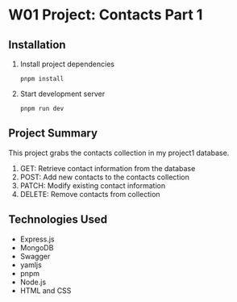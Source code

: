 # W01 Project: Contacts Part 1

## Installation

1. Install project dependencies

	 `pnpm install`

2. Start development server

	 `pnpm run dev`

## Project Summary

This project grabs the contacts collection in my project1 database.

1. GET: Retrieve contact information from the database
2. POST: Add new contacts to the contacts collection
3. PATCH: Modify existing contact information
4. DELETE: Remove contacts from collection

## Technologies Used

* Express.js
* MongoDB
* Swagger
* yamljs
* pnpm
* Node.js
* HTML and CSS